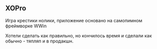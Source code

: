 ## XOPro

Игра крестики нолики, приложение основано на самопимном фреймворке WWin

Хотели сделать как правильно, но кончилось время и сделали как обычно - тяпляп и в продакшн.
